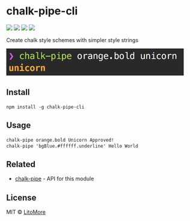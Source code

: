 # chalk-pipe-cli

[![](https://img.shields.io/travis/LitoMore/chalk-pipe-cli/master.svg)](https://travis-ci.org/LitoMore/chalk-pipe-cli)
[![](https://img.shields.io/npm/v/chalk-pipe-cli.svg)](https://www.npmjs.com/package/chalk-pipe-cli)
[![](https://img.shields.io/npm/l/chalk-pipe-cli.svg)](https://github.com/LitoMore/chalk-pipe-cli/blob/master/LICENSE)
[![](https://img.shields.io/badge/code_style-XO-5ed9c7.svg)](https://github.com/xojs/xo)

Create chalk style schemes with simpler style strings

![](https://raw.githubusercontent.com/LitoMore/chalk-pipe-cli/master/screenshot.png)

## Install

```shell
npm install -g chalk-pipe-cli
```

## Usage

```shell
chalk-pipe orange.bold Unicorn Approved!
chalk-pipe 'bgBlue.#ffffff.underline' Hello World
```

## Related

- [chalk-pipe](https://github.com/LitoMore/chalk-pipe) - API for this module

## License

MIT © [LitoMore](https://github.com/LitoMore)
